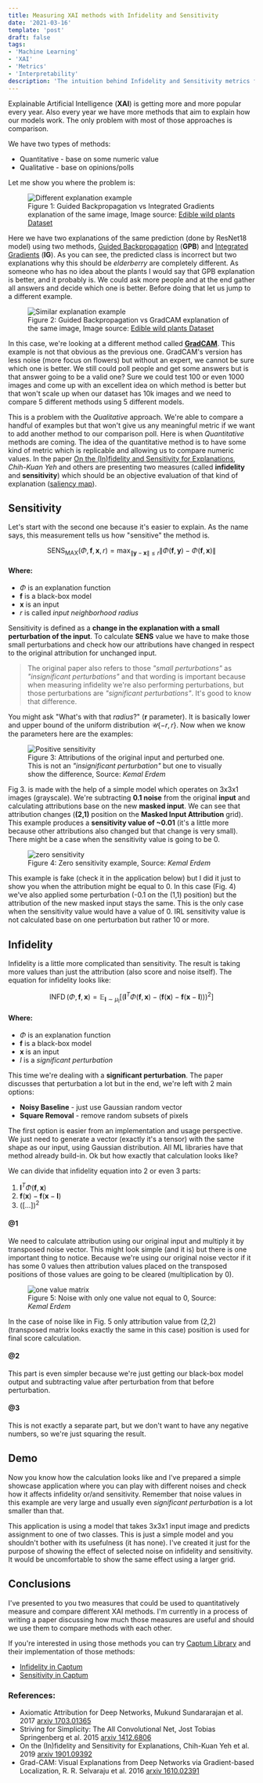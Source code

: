```yaml
---
title: Measuring XAI methods with Infidelity and Sensitivity
date: '2021-03-16'
template: 'post'
draft: false
tags:
- 'Machine Learning'
- 'XAI'
- 'Metrics'
- 'Interpretability' 
description: 'The intuition behind Infidelity and Sensitivity metrics for XAI methods.'
---
```


Explainable Artificial Intelligence (__XAI__) is getting more and more popular every year. Also every year we have more methods that aim to explain how our models work. The only problem with most of those approaches is comparison.

We have two types of methods:

- Quantitative - base on some numeric value
- Qualitative - base on opinions/polls

Let me show you where the problem is:

<figure class="image">
  <img src="./gbp-ig-different.jpg" alt="Different explanation example">
  <figcaption>Figure 1: Guided Backpropagation vs Integrated Gradients explanation of the same image, Image source: <a href="https://www.kaggle.com/gverzea/edible-wild-plants" target="_blank">Edible wild plants Dataset</a></figcaption>
</figure>

Here we have two explanations of the same prediction (done by ResNet18 model) using two methods, [Guided Backpropagation][gbp] (__GPB__) and [Integrated Gradients][ig] (__IG__). As you can see, the predicted class is incorrect but two explanations why this should be _elderberry_ are completely different. As someone who has no idea about the plants I would say that GPB explanation is better, and it probably is. We could ask more people and at the end gather all answers and decide which one is better. Before doing that let us jump to a different example.

<figure class="image">
  <img src="./gbp-gradcam-similar.jpg" alt="Similar explanation example">
  <figcaption>Figure 2: Guided Backpropagation vs GradCAM explanation of the same image, Image source: <a href="https://www.kaggle.com/gverzea/edible-wild-plants" target="_blank">Edible wild plants Dataset</a></figcaption>
</figure>

In this case, we're looking at a different method called __[GradCAM][gradcam]__. This example is not that obvious as the previous one. GradCAM's version has less noise (more focus on flowers) but without an expert, we cannot be sure which one is better. We still could poll people and get some answers but is that answer going to be a valid one? Sure we could test 100 or even 1000 images and come up with an excellent idea on which method is better but that won't scale up when our dataset has 10k images and we need to compare 5 different methods using 5 different models.

This is a problem with the _Qualitative_ approach. We're able to compare a handful of examples but that won't give us any meaningful metric if we want to add another method to our comparison poll. Here is when _Quantitative_ methods are coming. The idea of the quantitative method is to have some kind of metric which is replicable and allowing us to compare numeric values. In the paper [On the (In)fidelity and Sensitivity for Explanations][infsens], _Chih-Kuan Yeh_ and others are presenting two measures (called __infidelity__ and __sensitivity__) which should be an objective evaluation of that kind of explanation ([saliency map](https://en.wikipedia.org/wiki/Saliency_map)).

## Sensitivity

Let's start with the second one because it's easier to explain. As the name says, this measurement tells us how "sensitive" the method is. 

$$
\operatorname{SENS}_{\operatorname{MAX}}(\Phi, \mathbf{f}, \mathbf{x}, r)=\max _{\|\mathbf{y}-\mathbf{x}\| \leqslant r} \| \Phi(\mathbf{f}, \mathbf{y})-\Phi(\mathbf{f}, \mathbf{x}) \|
$$

#### Where:

- $\Phi$ is an explanation function
- $\mathbf{f}$ is a black-box model
- $\mathbf{x}$ is an input
- $r$ is called _input neighborhood radius_ 

Sensitivity is defined as a __change in the explanation with a small perturbation of the input__. To calculate __SENS__ value we have to make those small perturbations and check how our attributions have changed in respect to the original attribution for unchanged input.

> The original paper also refers to those _"small perturbations"_ as _"insignificant perturbations"_ and that wording is important because when measuring infidelity we're also performing perturbations, but those perturbations are _"significant perturbations"_. It's good to know that difference.

You might ask "What's with that _radius_?" (__r__ parameter). It is basically lower and upper bound of the uniform distribution ${\mathcal  {U}}\{-r,r\}$. Now when we know the parameters here are the examples:

<figure class="image">
  <img src="./sens-changed.png" alt="Positive sensitivity">
  <figcaption>Figure 3: Attributions of the original input and perturbed one. This is not an <i>"insignificant perturbation"</i> but one to visually show the difference, Source: <i>Kemal Erdem</i></figcaption>
</figure>

Fig 3. is made with the help of a simple model which operates on 3x3x1 images (grayscale). We're subtracting __0.1 noise__ from the original __input__ and calculating attributions base on the new __masked input__. We can see that attribution changes (__(2,1)__ position on the __Masked Input Attribution__ grid). This example produces a __sensitivity value of ~0.01__ (it's a little more because other attributions also changed but that change is very small). There might be a case when the sensitivity value is going to be 0.

<figure class="image">
  <img src="./sens-unchanged.png" alt="zero sensitivity">
  <figcaption>Figure 4: Zero sensitivity example, Source: <i>Kemal Erdem</i></figcaption>
</figure>

This example is fake (check it in the application below) but I did it just to show you when the attribution might be equal to 0. In this case (Fig. 4) we've also applied some perturbation (-0.1 on the (1,1) position) but the attribution of the new masked input stays the same. This is the only case when the sensitivity value would have a value of 0. IRL sensitivity value is not calculated base on one perturbation but rather 10 or more.

## Infidelity

Infidelity is a little more complicated than sensitivity. The result is taking more values than just the attribution (also score and noise itself). The equation for infidelity looks like:

$$
\operatorname{INFD}(\Phi, \mathbf{f}, \mathbf{x})=\mathbb{E}_{\mathbf{I} \sim \mu_{\mathrm{I}}}\left[\left(\mathbf{I}^{T} \Phi(\mathbf{f}, \mathbf{x})-(\mathbf{f}(\mathbf{x})-\mathbf{f}(\mathbf{x}-\mathbf{I}))\right)^{2}\right]
$$

#### Where:

- $\Phi$ is an explanation function
- $\mathbf{f}$ is a black-box model
- $\mathbf{x}$ is an input
- $I$ is a _significant perturbation_

This time we're dealing with a __significant perturbation__. The paper discusses that perturbation a lot but in the end, we're left with 2 main options:

- __Noisy Baseline__ - just use Gaussian random vector
- __Square Removal__ - remove random subsets of pixels

The first option is easier from an implementation and usage perspective. We just need to generate a vector (exactly it's a tensor) with the same shape as our input, using Gaussian distribution. All ML libraries have that method already build-in. Ok but how exactly that calculation looks like?

We can divide that infidelity equation into 2 or even 3 parts: 

1. $\mathbf{I}^{T} \Phi(\mathbf{f}, \mathbf{x})$
1. $\mathbf{f}(\mathbf{x})-\mathbf{f}(\mathbf{x}-\mathbf{I})$
1. $([...])^2$

#### @1

We need to calculate attribution using our original input and multiply it by transposed noise vector. This might look simple (and it is) but there is one important thing to notice. Because we're using our original noise vector if it has some 0 values then attribution values placed on the transposed positions of those values are going to be cleared (multiplication by 0).

<figure class="image">
  <img src="./inf-one-value-matrix.png" alt="one value matrix">
  <figcaption>Figure 5: Noise with only one value not equal to 0, Source: <i>Kemal Erdem</i></figcaption>
</figure>

In the case of noise like in Fig. 5 only attribution value from (2,2) (transposed matrix looks exactly the same in this case) position is used for final score calculation.

#### @2

This part is even simpler because we're just getting our black-box model output and subtracting value after perturbation from that before perturbation.

#### @3

This is not exactly a separate part, but we don't want to have any negative numbers, so we're just squaring the result.

## Demo

Now you know how the calculation looks like and I've prepared a simple showcase application where you can play with different noises and check how it affects infidelity or/and sensitivity. Remember that noise values in this example are very large and usually even _significant perturbation_ is a lot smaller than that.

<div class="center-all">
    <xai-infidelity></xai-infidelity>
</div>

This application is using a model that takes 3x3x1 input image and predicts assignment to one of two classes. This is just a simple model and you shouldn't bother with its usefulness (it has none). I've created it just for the purpose of showing the effect of selected noise on infidelity and sensitivity. It would be uncomfortable to show the same effect using a larger grid.

## Conclusions

I've presented to you two measures that could be used to quantitatively measure and compare different XAI methods. I'm currently in a process of writing a paper discussing how much those measures are useful and should we use them to compare methods with each other.

If you're interested in using those methods you can try [Captum Library](https://captum.ai/) and their implementation of those methods:

- [Infidelity in Captum](https://captum.ai/api/metrics.html#infidelity)
- [Sensitivity in Captum](https://captum.ai/api/metrics.html#sensitivity)

### References:

- Axiomatic Attribution for Deep Networks, Mukund Sundararajan et al. 2017 [arxiv 1703.01365][ig]
- Striving for Simplicity: The All Convolutional Net, Jost Tobias Springenberg et al. 2015 [arxiv 1412.6806][gbp]
- On the (In)fidelity and Sensitivity for Explanations, Chih-Kuan Yeh et al. 2019 [arxiv 1901.09392][infsens]
- Grad-CAM: Visual Explanations from Deep Networks via Gradient-based Localization, R. R. Selvaraju et al. 2016 [arxiv 1610.02391][gradcam]

[ig]: https://arxiv.org/abs/1703.01365
[gbp]: https://arxiv.org/pdf/1412.6806.pdf
[infsens]: https://arxiv.org/abs/1901.09392
[gradcam]: https://arxiv.org/abs/1610.02391